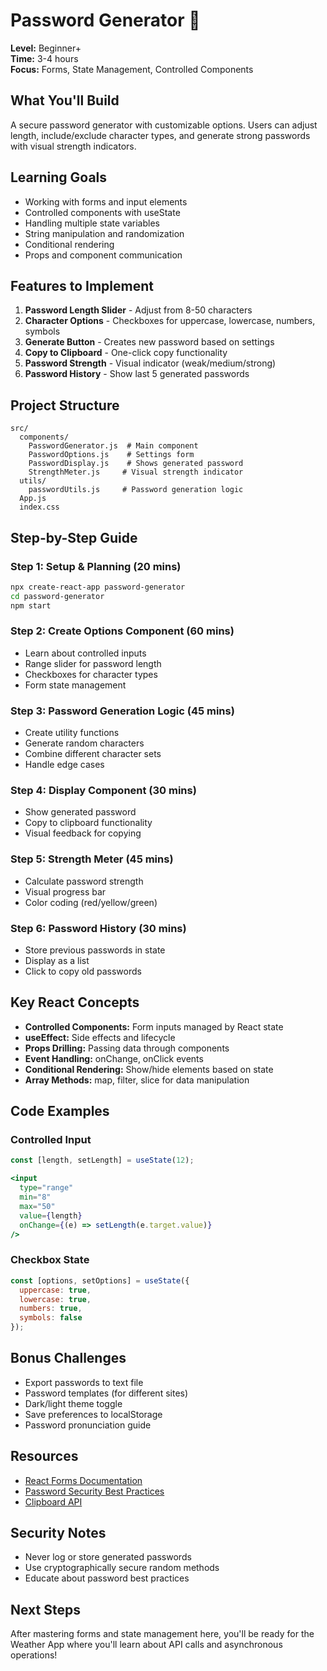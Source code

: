 # Password Generator 🔐

**Level:** Beginner+  
**Time:** 3-4 hours  
**Focus:** Forms, State Management, Controlled Components

## What You'll Build
A secure password generator with customizable options. Users can adjust length, include/exclude character types, and generate strong passwords with visual strength indicators.

## Learning Goals
- Working with forms and input elements
- Controlled components with useState
- Handling multiple state variables
- String manipulation and randomization
- Conditional rendering
- Props and component communication

## Features to Implement
1. **Password Length Slider** - Adjust from 8-50 characters
2. **Character Options** - Checkboxes for uppercase, lowercase, numbers, symbols
3. **Generate Button** - Creates new password based on settings
4. **Copy to Clipboard** - One-click copy functionality
5. **Password Strength** - Visual indicator (weak/medium/strong)
6. **Password History** - Show last 5 generated passwords

## Project Structure
```
src/
  components/
    PasswordGenerator.js  # Main component
    PasswordOptions.js    # Settings form
    PasswordDisplay.js    # Shows generated password
    StrengthMeter.js     # Visual strength indicator
  utils/
    passwordUtils.js     # Password generation logic
  App.js
  index.css
```

## Step-by-Step Guide

### Step 1: Setup & Planning (20 mins)
```bash
npx create-react-app password-generator
cd password-generator
npm start
```

### Step 2: Create Options Component (60 mins)
- Learn about controlled inputs
- Range slider for password length
- Checkboxes for character types
- Form state management

### Step 3: Password Generation Logic (45 mins)
- Create utility functions
- Generate random characters
- Combine different character sets
- Handle edge cases

### Step 4: Display Component (30 mins)
- Show generated password
- Copy to clipboard functionality
- Visual feedback for copying

### Step 5: Strength Meter (45 mins)
- Calculate password strength
- Visual progress bar
- Color coding (red/yellow/green)

### Step 6: Password History (30 mins)
- Store previous passwords in state
- Display as a list
- Click to copy old passwords

## Key React Concepts
- **Controlled Components:** Form inputs managed by React state
- **useEffect:** Side effects and lifecycle
- **Props Drilling:** Passing data through components
- **Event Handling:** onChange, onClick events
- **Conditional Rendering:** Show/hide elements based on state
- **Array Methods:** map, filter, slice for data manipulation

## Code Examples

### Controlled Input
```jsx
const [length, setLength] = useState(12);

<input 
  type="range" 
  min="8" 
  max="50" 
  value={length}
  onChange={(e) => setLength(e.target.value)}
/>
```

### Checkbox State
```jsx
const [options, setOptions] = useState({
  uppercase: true,
  lowercase: true,
  numbers: true,
  symbols: false
});
```

## Bonus Challenges
- Export passwords to text file
- Password templates (for different sites)
- Dark/light theme toggle
- Save preferences to localStorage
- Password pronunciation guide

## Resources
- [React Forms Documentation](https://react.dev/reference/react-dom/components/input)
- [Password Security Best Practices](https://www.nist.gov/itl/applied-cybersecurity/tig/projects/special-publication-800-63)
- [Clipboard API](https://developer.mozilla.org/en-US/docs/Web/API/Clipboard)

## Security Notes
- Never log or store generated passwords
- Use cryptographically secure random methods
- Educate about password best practices

## Next Steps
After mastering forms and state management here, you'll be ready for the Weather App where you'll learn about API calls and asynchronous operations!